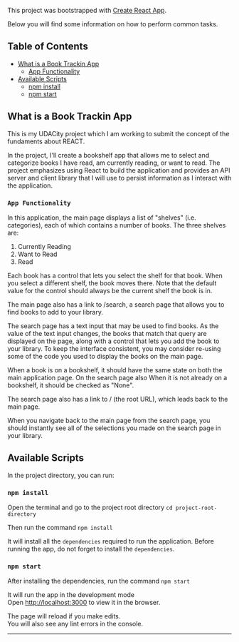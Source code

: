 This project was bootstrapped with [Create React App](https://github.com/facebookincubator/create-react-app).

Below you will find some information on how to perform common tasks.<br>

## Table of Contents

- [What is a Book Trackin App](#about-app)
  - [App Functionality](#app-functionality)
- [Available Scripts](#available-scripts)
  - [npm install](#npm-install)
  - [npm start](#npm-start)

## What is a Book Trackin App

This is my UDACity project which I am working to submit the concept of the fundaments about REACT.

In the project, I'll create a bookshelf app that allows me to select and categorize books I have read, am currently reading, or want to read. The project emphasizes using React to build the application and provides an API server and client library that I will use to persist information as I interact with the application.

### `App Functionality`

In this application, the main page displays a list of "shelves" (i.e. categories), each of which contains a number of books. The three shelves are:

1. Currently Reading
2. Want to Read
3. Read

Each book has a control that lets you select the shelf for that book. When you select a different shelf, the book moves there. Note that the default value for the control should always be the current shelf the book is in.

The main page also has a link to /search, a search page that allows you to find books to add to your library.

The search page has a text input that may be used to find books. As the value of the text input changes, the books that match that query are displayed on the page, along with a control that lets you add the book to your library. To keep the interface consistent, you may consider re-using some of the code you used to display the books on the main page.

When a book is on a bookshelf, it should have the same state on both the main application page. On the search page also When it is not already on a bookshelf, it should be checked as "None".

The search page also has a link to / (the root URL), which leads back to the main page.

When you navigate back to the main page from the search page, you should instantly see all of the selections you made on the search page in your library.

## Available Scripts

In the project directory, you can run:
### `npm install`

Open the terminal and go to the project root directory `cd project-root-directory`

Then run the command `npm install`<br>
 
It will install all the `dependencies` required to run the application. Before running the app, do not forget to install the `dependencies`.
 
### `npm start`

After installing the dependencies, run the command `npm start`

It will run the app in the development mode<br>
Open [http://localhost:3000](http://localhost:3000) to view it in the browser.

The page will reload if you make edits.<br>
You will also see any lint errors in the console.
<hr>

